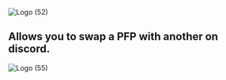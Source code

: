 ![Logo (52)](https://github.com/DTACat/Swap-Cosmetics-Discord-Theme/assets/141873540/956bca4f-d82e-4ccd-a194-c778ffdd9c92)
## Allows you to swap a PFP with another on discord.
![Logo (55)](https://github.com/DTACat/Swap-Cosmetics-Discord-Theme/assets/141873540/a6da1e61-b52e-45c7-b85c-a6b666c58aee)
